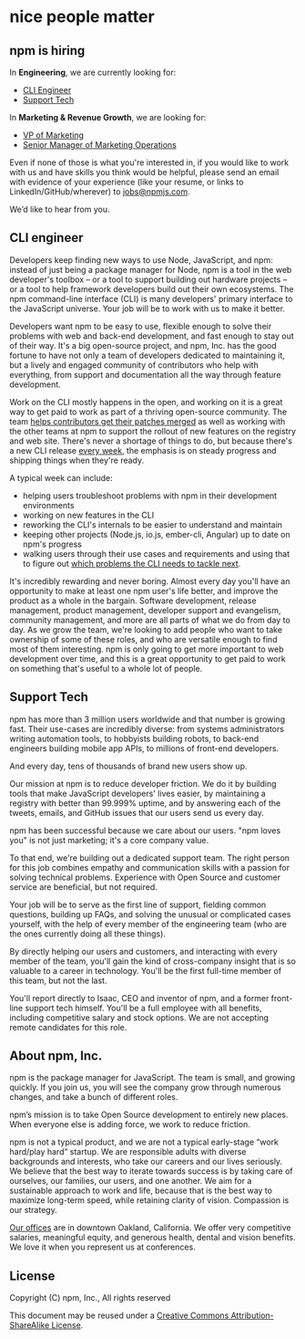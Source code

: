 <hgroup>
  <h1>nice people matter</h1>
  <h2>npm is hiring</h2>
</hgroup>

In **Engineering**, we are currently looking for:
* [CLI Engineer](#cli-engineer)
* [Support Tech](#support-tech)

In **Marketing & Revenue Growth**, we are looking for:
* [VP of Marketing](https://www.npmjs.com/marketing-bd-sales#vp-of-marketing)
* [Senior Manager of Marketing Operations](https://www.npmjs.com/marketing-bd-sales#senior-marketing-operations-manager)

Even if none of those is what you're interested in, if you would like to work with us and have skills you think would be helpful, please send an email with evidence of your experience (like your resume, or links to LinkedIn/GitHub/wherever) to [jobs@npmjs.com](mailto:jobs@npmjs.com).

We’d like to hear from you.


## CLI engineer

Developers keep finding new ways to use Node, JavaScript, and npm: instead of just being a package manager for Node, npm is a tool in the web developer's toolbox – or a tool to support building out hardware projects – or a tool to help framework developers build out their own ecosystems. The npm command-line interface (CLI) is many developers' primary interface to the JavaScript universe. Your job will be to work with us to make it better.

Developers want npm to be easy to use, flexible enough to solve their problems with web and back-end development, and fast enough to stay out of their way. It's a big open-source project, and npm, Inc. has the good fortune to have not only a team of developers dedicated to maintaining it, but a lively and engaged community of contributors who help with everything, from support and documentation all the way through feature development.

Work on the CLI mostly happens in the open, and working on it is a great way to get paid to work as part of a thriving open-source community. The team [helps contributors get their patches merged](https://github.com/npm/npm/wiki/code-review-process) as well as working with the other teams at npm to support the rollout of new features on the registry and web site. There's never a shortage of things to do, but because there's a new CLI release [every week](https://github.com/npm/npm/wiki/Release-Process), the emphasis is on steady progress and shipping things when they're ready.

A typical week can include:
* helping users troubleshoot problems with npm in their development environments
* working on new features in the CLI
* reworking the CLI's internals to be easier to understand and maintain
* keeping other projects (Node.js, io.js, ember-cli, Angular) up to date on npm's progress
* walking users through their use cases and requirements and using that to figure out [which problems the CLI needs to tackle next](https://github.com/npm/npm/wiki/Roadmap).

It's incredibly rewarding and never boring. Almost every day you'll have an opportunity to make at least one npm user's life better, and improve the product as a whole in the bargain. Software development, release management, product management, developer support and evangelism, community management, and more are all parts of what we do from day to day. As we grow the team, we're looking to add people who want to take ownership of some of these roles, and who are versatile enough to find most of them interesting. npm is only going to get more important to web development over time, and this is a great opportunity to get paid to work on something that's useful to a whole lot of people.


## Support Tech

npm has more than 3 million users worldwide and that number is growing fast. Their use-cases are incredibly diverse: from systems administrators writing automation tools, to hobbyists building robots, to back-end engineers building mobile app APIs, to millions of front-end developers.

And every day, tens of thousands of brand new users show up.

Our mission at npm is to reduce developer friction. We do it by building tools that make JavaScript developers' lives easier, by maintaining a registry with better than 99.999% uptime, and by answering each of the tweets, emails, and GitHub issues that our users send us every day.

npm has been successful because we care about our users.  "npm loves you" is not just marketing; it's a core company value.

To that end, we're building out a dedicated support team.  The right person for this job combines empathy and communication skills with a passion for solving technical problems.  Experience with Open Source and customer service are beneficial, but not required.

Your job will be to serve as the first line of support, fielding common questions, building up FAQs, and solving the unusual or complicated cases yourself, with the help of every member of the engineering team (who are the ones currently doing all these things).

By directly helping our users and customers, and interacting with every member of the team, you'll gain the kind of cross-company insight that is so valuable to a career in technology.  You'll be the first full-time member of this team, but not the last.

You'll report directly to Isaac, CEO and inventor of npm, and a former front-line support tech himself.  You'll be a full employee with all benefits, including competitive salary and stock options.  We are not accepting remote candidates for this role.


## About npm, Inc.

npm is the package manager for JavaScript. The team is small, and growing quickly. If you join us, you will see the company grow through numerous changes, and take a bunch of different roles.

npm’s mission is to take Open Source development to entirely new places. When everyone else is adding force, we work to reduce friction.

npm is not a typical product, and we are not a typical early-stage “work hard/play hard” startup. We are responsible adults with diverse backgrounds and interests, who take our careers and our lives seriously. We believe that the best way to iterate towards success is by taking care of ourselves, our families, our users, and one another. We aim for a sustainable approach to work and life, because that is the best way to maximize long-term speed, while retaining clarity of vision. Compassion is our strategy.

[Our offices](https://www.google.com/maps/place/200+Frank+H+Ogawa+Plaza/@37.805544,-122.2720659,17z/data=!3m1!4b1!4m2!3m1!1s0x808f80b1a2db786f:0x4685356d4acb43ef) are in downtown Oakland, California. We offer very competitive salaries, meaningful equity, and generous health, dental and vision benefits. We love it when you represent us at conferences.

## License

Copyright (C) npm, Inc., All rights reserved

This document may be reused under a [Creative Commons Attribution-ShareAlike License](http://creativecommons.org/licenses/by-sa/4.0/).
